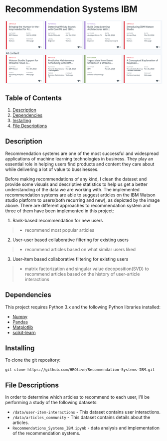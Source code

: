 # Recommendation Systems IBM

![IBM](images/IBM.png)

## Table of Contents
1. [Description](#description)
2. [Dependencies](#dependencies)
3. [Installing](#installation)
4. [File Descriptions](#exfiles)

<a name="descripton"></a>
## Description
Recommendation systems are one of the most successful and widespread applications of machine learning technologies in business. They play an essential role in helping users find products and content they care about while delivering a lot of value to bussinesses.

Before making recommendations of any kind, I clean the dataset and provide some visuals and descriptive statistics to help us get a better understanding of the data we are working with. The implemented recommendation systems are able to suggest articles on the IBM Watson studio platform to users(both recurring and new), as depicted by the image above. There are different approaches to recommendation system and three of them have been implemented in this project:

1. Rank-based recommendation for new users
> - recommend most popular articles
2. User-user based collaborative filtering for existing users
> - recommend articles based on what similar users liked
3. User-item based collaborative filtering for existing users
> - matrix factorization and singular value decoposition(SVD) to recommend articles based on the history of user-article interactions

<a name="dependencies"></a>
## Dependencies
This project requires Python 3.x and the following Python libraries installed:
- [Numpy](https://numpy.org/)
- [Pandas](http://pandas.pydata.org)
- [Matplotlib](https://matplotlib.org/)
- [scikit-learn](http://scikit-learn.org/stable/)

<a name="installation"></a>
## Installing
To clone the git repository:
```
git clone https://github.com/HROlive/Recommendation-Systems-IBM.git
```

<a name="exfiles"></a>
## File Descriptions
In order to determine which articles to recommend to each user, I'll be performing a study of the following datasets:

* `/data/user-item-interactions` - This dataset contains user interactions.
* `/data/articles_community` - This dataset contains details about the articles.
* `Recommendations_Systems_IBM.ipynb` - data analysis and implementation of the recommendation systems.
